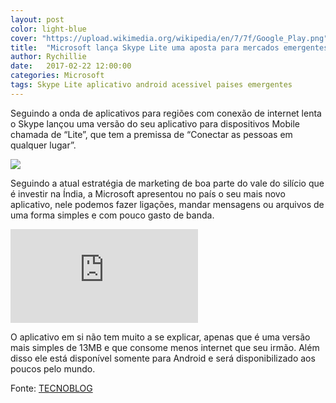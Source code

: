 ```yaml
---
layout: post
color: light-blue
cover: "https://upload.wikimedia.org/wikipedia/en/7/7f/Google_Play.png"
title:  "Microsoft lança Skype Lite uma aposta para mercados emergentes"
author: Rychillie
date:   2017-02-22 12:00:00
categories: Microsoft
tags: Skype Lite aplicativo android acessivel paises emergentes
---
```

Seguindo a onda de aplicativos para regiões com conexão de internet lenta o Skype lançou uma versão do seu aplicativo para dispositivos Mobile chamada de “Lite”, que tem a premissa de “Conectar as pessoas em qualquer lugar”.

<img src="https://tecnoblog.net/wp-content/uploads/2017/02/skype-lite-700x394.jpg" class="">

Seguindo a atual estratégia de marketing de boa parte do vale do silício que é investir na Índia, a Microsoft apresentou no país o seu mais novo aplicativo, nele podemos fazer ligações, mandar mensagens ou arquivos de uma forma simples e com pouco gasto de banda.

<iframe src="https://www.youtube.com/embed/TVEG0YfceV4" frameborder="0" allowfullscreen></iframe>

O aplicativo em si não tem muito a se explicar, apenas que é uma versão mais simples de 13MB e que consome menos internet que seu irmão. Além disso ele está disponível somente para Android e será disponibilizado aos poucos pelo mundo.

Fonte: <a href="https://tecnoblog.net/209347/microsoft-skype-lite-2g/">TECNOBLOG</a>

<script async src="//pagead2.googlesyndication.com/pagead/js/adsbygoogle.js"></script>
<!-- Final_texto_okgnow -->
<ins class="adsbygoogle"
     style="display:block"
     data-ad-client="ca-pub-7837358846130941"
     data-ad-slot="9265933715"
     data-ad-format="auto"></ins>
<script>
(adsbygoogle = window.adsbygoogle || []).push({});
</script>
